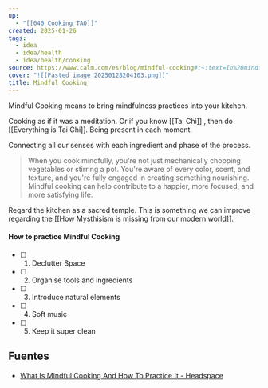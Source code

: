 ```yaml
---
up:
  - "[[040 Cooking TAO]]"
created: 2025-01-26
tags:
  - idea
  - idea/health
  - idea/health/cooking
source: https://www.calm.com/es/blog/mindful-cooking#:~:text=In%20mindful%20cooking%2C%20you%20pay,simple%20act%20of%20making%20food.
cover: "![[Pasted image 20250128204103.png]]"
title: Mindful Cooking
---
```


Mindful Cooking means to 
bring mindfulness practices 
into your kitchen.

Cooking as if it was a meditation.
Or if you know [[Tai Chi]] , 
then do [[Everything is Tai Chi]].
Being present in each moment. 

Connecting all our senses 
with each ingredient and phase 
of the process. 

> When you cook mindfully, 
> you're not just mechanically chopping vegetables 
> or stirring a pot. 
> You're aware of every color, scent, and texture, 
> and you're fully engaged in creating something nourishing. 
> Mindful cooking can help contribute to a happier, 
> more focused, and more satisfying life.

Regard the kitchen as a sacred temple. 
This is something we can improve regarding 
the [[How Mysthisism is missing from our modern world]]. 

#### How to practice Mindful Cooking
- [ ] 1. Declutter Space
- [ ] 2. Organise tools and ingredients
- [ ] 3. Introduce natural elements
- [ ] 4. Soft music
- [ ] 5. Keep it super clean
## Fuentes

 - [What Is Mindful Cooking And How To Practice It - Headspace](https://www.headspace.com/mindfulness/mindful-cooking) 